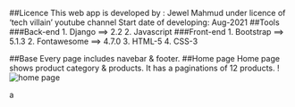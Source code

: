 ﻿##Licence
This web app is developed by : Jewel Mahmud under licence of ‘tech villain’ youtube channel
Start date of developing: Aug-2021
##Tools
###Back-end
       1. Django ==> 2.2
       2. Javascript
###Front-end
       1. Bootstrap ==> 5.1.3
       2. Fontawesome ==> 4.7.0
       3. HTML-5
       4. CSS-3

##Base
Every page includes navebar & footer.
##Home page
Home page shows product category & products. It has a paginations of 12 products.
!![home page](https://github.com/MahmudJewel/E_commerce/blob/Development/screenshot/1-home.png)









a
